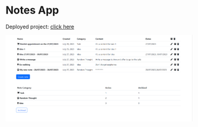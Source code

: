 # Notes App

Deployed project: [click here](https://courageous-twilight-e60f1e.netlify.app/)


![Preview](https://github.com/alinakornieieva/task-1-js/blob/main/Preview.png)
